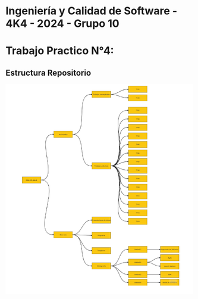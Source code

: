# Ingeniería y Calidad de Software - 4K4 - 2024 - Grupo 10

# Trabajo Practico N°4:

## Estructura Repositorio
![Estructura del Repositorio](https://github.com/vegacande/2024_ICS_4K4_G/blob/main/Actividades/Trabajos_pr%C3%A1cticos/TP04/Dise%C3%B1o_de_repositorio.png)
